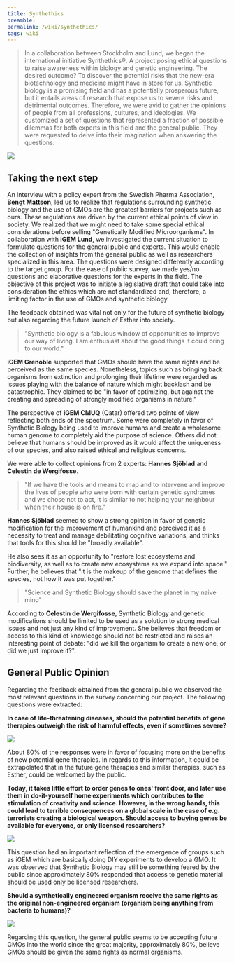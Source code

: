```yaml
---
title: Synthethics
preamble:
permalink: /wiki/synthethics/
tags: wiki
---
```


> In a collaboration between Stockholm and Lund, we began the international initiative Synthethics®. A project posing ethical questions to raise awareness within biology and genetic engineering. The desired outcome? To discover the potential risks that the new-era biotechnology and medicine might have in store for us. Synthetic biology is a promising field and has a potentially prosperous future, but it entails areas of research that expose us to severe risks and detrimental outcomes. Therefore, we were avid to gather the opinions of people from all professions, cultures, and ideologies. We customized a set of questions that represented a fraction of possible dilemmas for both experts in this field and the general public. They were requested to delve into their imagination when answering the questions.

![](https://2019.igem.org/wiki/images/a/a2/T--Stockholm--colaboration-syntethics.png)

## Taking the next step

An interview with a policy expert from the Swedish Pharma Association, **Bengt Mattson**, led us to realize that regulations surrounding synthetic biology and the use of GMOs are the greatest barriers for projects such as ours. These regulations are driven by the current ethical points of view in society. We realized that we might need to take some special ethical considerations before selling "Genetically Modified Microorganisms". In collaboration with **iGEM Lund**, we investigated the current situation to formulate questions for the general public and experts. This would enable the collection of insights from the general public as well as researchers specialized in this area. The questions were designed differently according to the target group. For the ease of public survey, we made yes/no questions and elaborative questions for the experts in the field. The objective of this project was to initiate a legislative draft that could take into consideration the ethics which are not standardized and, therefore, a limiting factor in the use of GMOs and synthetic biology.

The feedback obtained was vital not only for the future of synthetic biology but also regarding the future launch of Esther into society.

> "Synthetic biology is a fabulous window of opportunities to improve our way of living. I am enthusiast about the good things it could bring to our world."

**iGEM Grenoble** supported that GMOs should have the same rights and be perceived as the same species. Nonetheless, topics such as bringing back organisms from extinction and prolonging their lifetime were regarded as issues playing with the balance of nature which might backlash and be catastrophic. They claimed to be "in favor of optimizing, but against the creating and spreading of strongly modified organisms in nature."

The perspective of **iGEM CMUQ** (Qatar) offered two points of view reflecting both ends of the spectrum. Some were completely in favor of Synthetic Biology being used to improve humans and create a wholesome human genome to completely aid the purpose of science. Others did not believe that humans should be improved as it would affect the uniqueness of our species, and also raised ethical and religious concerns.

We were able to collect opinions from 2 experts: **Hannes Sjöblad** and **Celestin de Wergifosse**.

> "If we have the tools and means to map and to intervene and improve the lives of people who were born with certain genetic syndromes and we chose not to act, it is similar to not helping your neighbour when their house is on fire."

**Hannes Sjöblad** seemed to show a strong opinion in favor of genetic modification for the improvement of humankind and perceived it as a necessity to treat and manage debilitating cognitive variations, and thinks that tools for this should be "broadly available".

He also sees it as an opportunity to "restore lost ecosystems and biodiversity, as well as to create new ecosystems as we expand into space." Further, he believes that "it is the makeup of the genome that defines the species, not how it was put together."

> "Science and Synthetic Biology should save the planet in my naive mind"

According to **Celestin de Wergifosse**, Synthetic Biology and genetic modifications should be limited to be used as a solution to strong medical issues and not just any kind of improvement. She believes that freedom or access to this kind of knowledge should not be restricted and raises an interesting point of debate: "did we kill the organism to create a new one, or did we just improve it?".

## General Public Opinion

Regarding the feedback obtained from the general public we observed the most relevant questions in the survey concerning our project. The following questions were extracted:

**In case of life-threatening diseases, should the potential benefits of gene therapies outweigh the risk of harmful effects, even if sometimes severe?**

![](https://2019.igem.org/wiki/images/a/ac/T--Stockholm--colaboration-syntethics-2.png)

About 80% of the responses were in favor of focusing more on the benefits of new potential gene therapies. In regards to this information, it could be extrapolated that in the future gene therapies and similar therapies, such as Esther, could be welcomed by the public.

**Today, it takes little effort to order genes to ones' front door, and later use them in do-it-yourself home experiments which contributes to the stimulation of creativity and science. However, in the wrong hands, this could lead to terrible consequences on a global scale in the case of e.g. terrorists creating a biological weapon. Should access to buying genes be available for everyone, or only licensed researchers?**

![](https://2019.igem.org/wiki/images/8/8c/T--Stockholm--colaboration-syntethics-3.png)

This question had an important reflection of the emergence of groups such as iGEM which are basically doing DIY experiments to develop a GMO. It was observed that Synthetic Biology may still be something feared by the public since approximately 80% responded that access to genetic material should be used only be licensed researchers.

**Should a synthetically engineered organism receive the same rights as the original non-engineered organism (organism being anything from bacteria to humans)?**

![](https://2019.igem.org/wiki/images/6/6b/T--Stockholm--colaboration-syntethics-4.png)

Regarding this question, the general public seems to be accepting future GMOs into the world since the great majority, approximately 80%, believe GMOs should be given the same rights as normal organisms.
